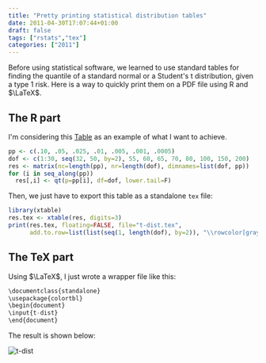 ```yaml
---
title: "Pretty printing statistical distribution tables"
date: 2011-04-30T17:07:44+01:00
draft: false
tags: ["rstats","tex"]
categories: ["2011"]
---
```


Before using statistical software, we learned to use standard tables for finding the quantile of a standard normal or a Student's t distribution, given a type 1 risk. Here is a way to quickly print them on a PDF file using R and $\LaTeX$.

## The R part

I'm considering this [Table](http://www.math.unb.ca/~knight/utility/t-table.htm) <i class="fa fa-chain-broken fa-1x"></i> as an example of what I want to achieve.

```r
pp <- c(.10, .05, .025, .01, .005, .001, .0005)
dof <- c(1:30, seq(32, 50, by=2), 55, 60, 65, 70, 80, 100, 150, 200)
res <- matrix(nc=length(pp), nr=length(dof), dimnames=list(dof, pp))
for (i in seq_along(pp))
  res[,i] <- qt(p=pp[i], df=dof, lower.tail=F)
```

Then, we just have to export this table as a standalone `tex` file:

```r
library(xtable)
res.tex <- xtable(res, digits=3)
print(res.tex, floating=FALSE, file="t-dist.tex", 
      add.to.row=list(list(seq(1, length(dof), by=2)), "\\rowcolor[gray]{.9} "))
```

## The TeX part

Using $\LaTeX$, I just wrote a wrapper file like this:

```r
\documentclass{standalone}
\usepackage{colortbl}
\begin{document}
\input{t-dist}
\end{document}
```

The result is shown below:

![t-dist](/img/20110430190433.png)
